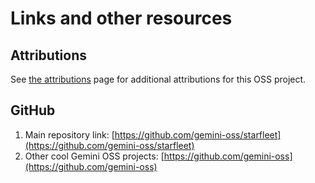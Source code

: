 # Links and other resources

## Attributions
See [the attributions](Attributions.md) page for additional attributions for this OSS project.

## GitHub
1. Main repository link: [https://github.com/gemini-oss/starfleet](https://github.com/gemini-oss/starfleet)
1. Other cool Gemini OSS projects: [https://github.com/gemini-oss](https://github.com/gemini-oss)
